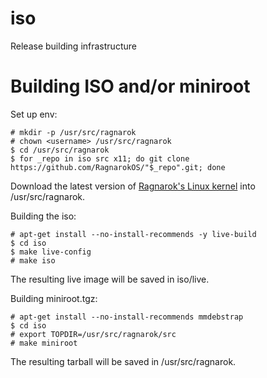 iso
===

Release building infrastructure

Building ISO and/or miniroot
==========

Set up env:

    # mkdir -p /usr/src/ragnarok
    # chown <username> /usr/src/ragnarok
    $ cd /usr/src/ragnarok
    $ for _repo in iso src x11; do git clone https://github.com/RagnarokOS/"$_repo".git; done

Download the latest version of [Ragnarok's Linux kernel](https://github.com/RagnarokOS/kernel-build/releases)
into /usr/src/ragnarok.

Building the iso:

    # apt-get install --no-install-recommends -y live-build
    $ cd iso
    $ make live-config
    # make iso

The resulting live image will be saved in iso/live.

Building miniroot.tgz:

    # apt-get install --no-install-recommends mmdebstrap
    $ cd iso
    # export TOPDIR=/usr/src/ragnarok/src
    # make miniroot

The resulting tarball will be saved in /usr/src/ragnarok.
